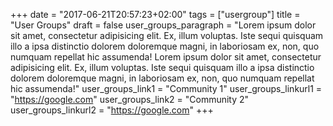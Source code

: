 +++
date = "2017-06-21T20:57:23+02:00"
tags = ["usergroup"]
title = "User Groups"
draft = false
user_groups_paragraph = "Lorem ipsum dolor sit amet, consectetur adipisicing elit. Ex, illum voluptas. Iste sequi quisquam illo a ipsa distinctio dolorem doloremque magni, in laboriosam ex, non, quo numquam repellat hic assumenda! Lorem ipsum dolor sit amet, consectetur adipisicing elit. Ex, illum voluptas. Iste sequi quisquam illo a ipsa distinctio dolorem doloremque magni, in laboriosam ex, non, quo numquam repellat hic assumenda!"
user_groups_link1 = "Community 1"
user_groups_linkurl1 = "https://google.com"
user_groups_link2 = "Community 2"
user_groups_linkurl2 = "https://google.com"
+++